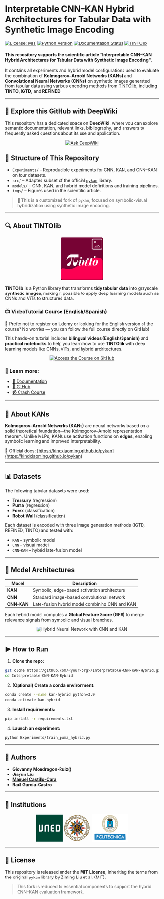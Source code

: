 # Interpretable CNN–KAN Hybrid Architectures for Tabular Data with Synthetic Image Encoding

[![License: MIT](https://img.shields.io/badge/license-MIT-blue.svg)](https://github.com/manwestc/Interpetrable-Hybrid-CNN-KAN/blob/master/LICENSE)
[![Python Version](https://img.shields.io/badge/Python-3.9%2B-blue)](https://pypi.python.org/pypi/)
[![Documentation Status](https://readthedocs.org/projects/morph-kgc/badge/?version=latest)](https://tintolib.readthedocs.io/en/latest/)
[![TINTOlib](https://img.shields.io/badge/library-TINTOlib-9cf)](https://github.com/oeg-upm/TINTOlib)

#### This repository supports the scientific article **"Interpretable CNN–KAN Hybrid Architectures for Tabular Data with Synthetic Image Encoding"**.

It contains all experiments and hybrid model configurations used to evaluate the combination of **Kolmogorov–Arnold Networks (KANs)** and **Convolutional Neural Networks (CNNs)** on synthetic images generated from tabular data using various encoding methods from [TINTOlib](https://tintolib.readthedocs.io/en/latest/), including **TINTO**, **IGTD**, and **REFINED**.

---

## 🔎 Explore this GitHub with DeepWiki

This repository has a dedicated space on **[DeepWiki]([https://deepwiki.com/oeg-upm/TINTOlib](https://deepwiki.com/manwestc/MIMO-indoor-localization-with-HybridNN-TINTOlib))**, where you can explore semantic documentation, relevant links, bibliography, and answers to frequently asked questions about its use and application.

<p align="center">
  <a href="https://deepwiki.com/manwestc/MIMO-indoor-localization-with-HybridNN-TINTOlib" target="_blank">
    <img src="https://deepwiki.com/badge.svg" alt="Ask DeepWiki"/>
  </a>
</p>


## 🧪 Structure of This Repository

- `Experiments/` – Reproducible experiments for CNN, KAN, and CNN–KAN on four datasets.
- `src/` – Adapted subset of the official [`pykan`](https://github.com/KindXiaoming/pykan) library.
- `models/` – CNN, KAN, and hybrid model definitions and training pipelines.
- `imgs/` – Figures used in the scientific article.

> 🔧 This is a customized fork of `pykan`, focused on symbolic-visual hybridization using synthetic image encoding.

---

## 🔍 About TINTOlib

<div align="center">
<img src="imgs/logo.svg" alt="TINTO Logo" width="140"/>
</div>

**TINTOlib** is a Python library that transforms **tidy tabular data** into grayscale **synthetic images**, making it possible to apply deep learning models such as CNNs and ViTs to structured data.

### 📺 VideoTutorial Course (English/Spanish)

🎥 Prefer not to register on Udemy or looking for the English version of the course? No worries — you can follow the full course directly on GitHub!

This hands-on tutorial includes **bilingual videos (English/Spanish)** and **practical notebooks** to help you learn how to use **TINTOlib** with deep learning models like CNNs, ViTs, and hybrid architectures.

<p align="center">
  <a href="https://github.com/oeg-upm/TINTOlib-Crash_Course" target="_blank">
    <img src="https://img.shields.io/badge/GitHub-VideoTutorial%20Course-black?style=for-the-badge&logo=GitHub&logoColor=white" alt="Access the Course on GitHub"/>
  </a>
</p>

### 📘 Learn more: 
- [📘 Documentation](https://tintolib.readthedocs.io/en/latest/)
- [🚀 GitHub](https://github.com/oeg-upm/TINTOlib)
- [📹 Crash Course](https://github.com/oeg-upm/TINTOlib-Crash_Course)

---


## 🧠 About KANs

**Kolmogorov–Arnold Networks (KANs)** are neural networks based on a solid theoretical foundation—the Kolmogorov–Arnold representation theorem. Unlike MLPs, KANs use activation functions on **edges**, enabling symbolic learning and improved interpretability.

📘 Official docs: [https://kindxiaoming.github.io/pykan](https://kindxiaoming.github.io/pykan)

---


## 📊 Datasets

The following tabular datasets were used:

- **Treasury** (regression)
- **Puma** (regression)
- **Forex** (classification)
- **Robot Wall** (classification)

Each dataset is encoded with three image generation methods (IGTD, REFINED, TINTO) and tested with:

- `KAN` – symbolic model
- `CNN` – visual model
- `CNN–KAN` – hybrid late-fusion model

---

## 🧩 Model Architectures

| Model      | Description                                    |
|------------|------------------------------------------------|
| **KAN**    | Symbolic, edge-based activation architecture   |
| **CNN**    | Standard image-based convolutional network     |
| **CNN–KAN**| Late-fusion hybrid model combining CNN and KAN |

Each hybrid model computes a **Global Feature Score (GFS)** to merge relevance signals from symbolic and visual branches.

<div align="center">
<img src="imgs/HyNN.png" alt="Hybrid Neural Network with CNN and KAN" width="140"/>
</div>

---

## ▶ How to Run

1. **Clone the repo:**
```bash
git clone https://github.com/<your-org>/Interpretable-CNN-KAN-Hybrid.git
cd Interpretable-CNN-KAN-Hybrid
```

2. **(Optional) Create a conda environment:**
```bash
conda create --name kan-hybrid python=3.9
conda activate kan-hybrid
```

3. **Install requirements:**
```bash
pip install -r requirements.txt
```

4. **Launch an experiment:**
```bash
python Experiments/train_puma_hybrid.py
```


---

## 🧠 Authors

- **Giovanny Mondragon-Ruiz()**
- **Jiayun Liu**
- **[Manuel Castillo-Cara](https://github.com/manwestc)**
- **Raúl García-Castro**

---

## 🏫 Institutions

<div align="center">
<kbd><img src="imgs/logo-uned-.jpg" width="180"/></kbd>
<kbd><img src="imgs/logo-upm.png" width="120"/></kbd>
</div>

---

## 📜 License

This repository is released under the **MIT License**, inheriting the terms from the original [`pykan`](https://github.com/KindXiaoming/pykan) library by Ziming Liu et al. (MIT).

> This fork is reduced to essential components to support the hybrid CNN–KAN evaluation framework.
